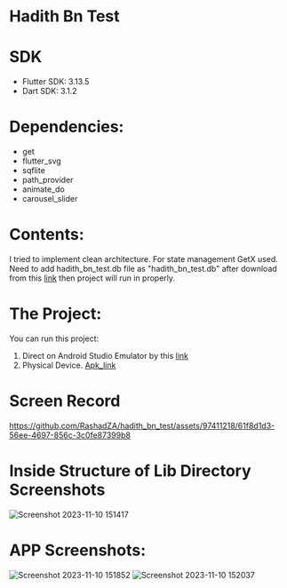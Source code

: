 # Hadith Bn Test

# SDK
* Flutter SDK: 3.13.5
* Dart SDK: 3.1.2

# Dependencies:
* get
* flutter_svg
* sqflite
* path_provider
* animate_do
* carousel_slider


# Contents:
I tried to implement clean architecture. For state management GetX used.
Need to add hadith_bn_test.db file as "hadith_bn_test.db" after download from this [link](https://drive.google.com/file/d/1vb0OzCpRzd2PCz-aYOml3-khaOWGs1vO/view?usp=sharing) then project will run in properly.

# The Project:

You can run this project:

1. Direct on Android Studio Emulator by this [link](https://github.com/RashadZA/hadith_bn_test.git)
2. Physical Device. [Apk_link](https://drive.google.com/file/d/1BEqFp63N6ZcvtI6soiwSR_lE7sJ2E1RY/view?usp=sharing)

# Screen Record
https://github.com/RashadZA/hadith_bn_test/assets/97411218/61f8d1d3-56ee-4697-856c-3c0fe87399b8

# Inside Structure of Lib Directory Screenshots
![Screenshot 2023-11-10 151417](https://github.com/RashadZA/hadith_bn_test/assets/97411218/9bf132c0-03fc-474e-9a48-5db9f0d2a767)

# APP Screenshots:
![Screenshot 2023-11-10 151852](https://github.com/RashadZA/hadith_bn_test/assets/97411218/db07620d-a250-4cc7-82c4-79db570ee905)
![Screenshot 2023-11-10 152037](https://github.com/RashadZA/hadith_bn_test/assets/97411218/518ecea8-b397-4dbd-9cb1-64b37c301399)




